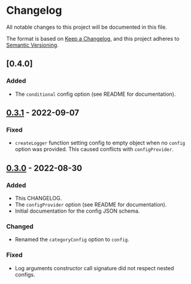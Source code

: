 # Changelog

All notable changes to this project will be documented in this file.

The format is based on [Keep a Changelog](https://keepachangelog.com/en/1.0.0/),
and this project adheres to
[Semantic Versioning](https://semver.org/spec/v2.0.0.html).

## [0.4.0]

### Added

- The `conditional` config option (see README for documentation).

## [0.3.1] - 2022-09-07

### Fixed

- `createLogger` function setting config to empty object when no `config` option
  was provided. This caused conflicts with `configProvider`.

## [0.3.0] - 2022-08-30

### Added

- This CHANGELOG.
- The `configProvider` option (see README for documentation).
- Initial documentation for the config JSON schema.

### Changed

- Renamed the `categoryConfig` option to `config`.

### Fixed

- Log arguments constructor call signature did not respect nested configs.

[Unreleased]:
  https://github.com/JupiterOne/node-bunyan-category/compare/v0.3.0...HEAD
[0.3.1]:
  https://github.com/JupiterOne/node-bunyan-category/compare/v0.3.0...v0.3.1
[0.3.0]:
  https://github.com/JupiterOne/node-bunyan-category/compare/v0.2.0...v0.3.0
